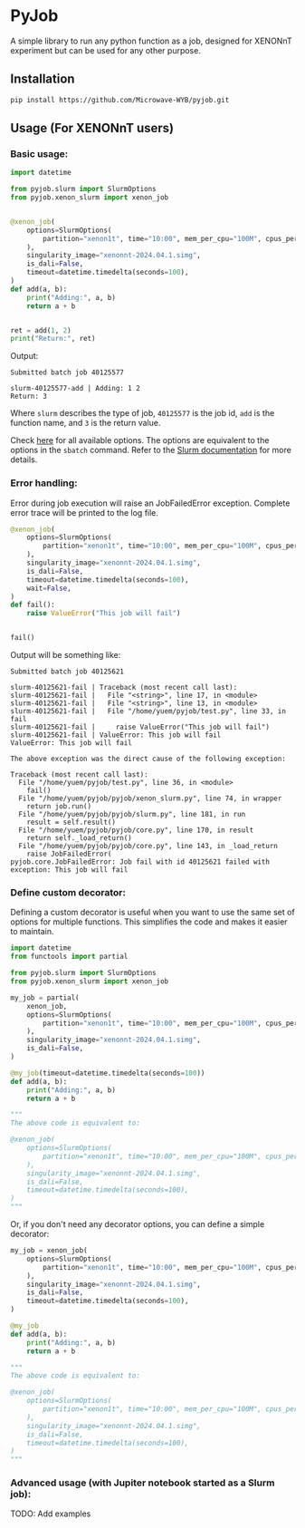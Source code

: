 # PyJob

A simple library to run any python function as a job, designed for XENONnT experiment but can be used for any other purpose.

## Installation

```bash
pip install https://github.com/Microwave-WYB/pyjob.git
```

## Usage (For XENONnT users)

### Basic usage:

```python
import datetime

from pyjob.slurm import SlurmOptions
from pyjob.xenon_slurm import xenon_job


@xenon_job(
    options=SlurmOptions(
        partition="xenon1t", time="10:00", mem_per_cpu="100M", cpus_per_task=1, output="job.out"
    ),
    singularity_image="xenonnt-2024.04.1.simg",
    is_dali=False,
    timeout=datetime.timedelta(seconds=100),
)
def add(a, b):
    print("Adding:", a, b)
    return a + b


ret = add(1, 2)
print("Return:", ret)
```
Output:
```
Submitted batch job 40125577

slurm-40125577-add | Adding: 1 2
Return: 3
```
Where `slurm` describes the type of job, `40125577` is the job id, `add` is the function name, and `3` is the return value.

Check [here](./pyjob/slurm.py) for all available options. The options are equivalent to the options in the `sbatch` command. Refer to the [Slurm documentation](https://slurm.schedmd.com/sbatch.html) for more details.

### Error handling:

Error during job execution will raise an JobFailedError exception. Complete error trace will be printed to the log file.

```python
@xenon_job(
    options=SlurmOptions(
        partition="xenon1t", time="10:00", mem_per_cpu="100M", cpus_per_task=1, output="job.out"
    ),
    singularity_image="xenonnt-2024.04.1.simg",
    is_dali=False,
    timeout=datetime.timedelta(seconds=100),
    wait=False,
)
def fail():
    raise ValueError("This job will fail")


fail()
```
Output will be something like:
```
Submitted batch job 40125621

slurm-40125621-fail | Traceback (most recent call last):
slurm-40125621-fail |   File "<string>", line 17, in <module>
slurm-40125621-fail |   File "<string>", line 13, in <module>
slurm-40125621-fail |   File "/home/yuem/pyjob/test.py", line 33, in fail
slurm-40125621-fail |     raise ValueError("This job will fail")
slurm-40125621-fail | ValueError: This job will fail
ValueError: This job will fail

The above exception was the direct cause of the following exception:

Traceback (most recent call last):
  File "/home/yuem/pyjob/test.py", line 36, in <module>
    fail()
  File "/home/yuem/pyjob/pyjob/xenon_slurm.py", line 74, in wrapper
    return job.run()
  File "/home/yuem/pyjob/pyjob/slurm.py", line 181, in run
    result = self.result()
  File "/home/yuem/pyjob/pyjob/core.py", line 170, in result
    return self._load_return()
  File "/home/yuem/pyjob/pyjob/core.py", line 143, in _load_return
    raise JobFailedError(
pyjob.core.JobFailedError: Job fail with id 40125621 failed with exception: This job will fail
```

### Define custom decorator:

Defining a custom decorator is useful when you want to use the same set of options for multiple functions.
This simplifies the code and makes it easier to maintain.

```python
import datetime
from functools import partial

from pyjob.slurm import SlurmOptions
from pyjob.xenon_slurm import xenon_job

my_job = partial(
    xenon_job,
    options=SlurmOptions(
        partition="xenon1t", time="10:00", mem_per_cpu="100M", cpus_per_task=1, output="job.out"
    ),
    singularity_image="xenonnt-2024.04.1.simg",
    is_dali=False,
)

@my_job(timeout=datetime.timedelta(seconds=100))
def add(a, b):
    print("Adding:", a, b)
    return a + b

"""
The above code is equivalent to:

@xenon_job(
    options=SlurmOptions(
        partition="xenon1t", time="10:00", mem_per_cpu="100M", cpus_per_task=1, output="job.out"
    ),
    singularity_image="xenonnt-2024.04.1.simg",
    is_dali=False,
    timeout=datetime.timedelta(seconds=100),
)
"""
```

Or, if you don't need any decorator options, you can define a simple decorator:

```python
my_job = xenon_job(
    options=SlurmOptions(
        partition="xenon1t", time="10:00", mem_per_cpu="100M", cpus_per_task=1, output="job.out"
    ),
    singularity_image="xenonnt-2024.04.1.simg",
    is_dali=False,
    timeout=datetime.timedelta(seconds=100),
)

@my_job
def add(a, b):
    print("Adding:", a, b)
    return a + b

"""
The above code is equivalent to:

@xenon_job(
    options=SlurmOptions(
        partition="xenon1t", time="10:00", mem_per_cpu="100M", cpus_per_task=1, output="job.out"
    ),
    singularity_image="xenonnt-2024.04.1.simg",
    is_dali=False,
    timeout=datetime.timedelta(seconds=100),
)
"""
```

### Advanced usage (with Jupiter notebook started as a Slurm job):

TODO: Add examples
